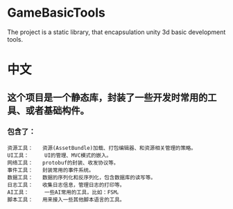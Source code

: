# GameBasicTools
The project is a static library, that encapsulation unity 3d basic development tools. 
# 中文
## 这个项目是一个静态库，封装了一些开发时常用的工具、或者基础构件。
### 包含了：
    资源工具：   资源(AssetBundle)加载、打包编辑器、和资源相关管理的策略。
    UI工具：     UI的管理、MVC模式的嵌入。
    网络工具：   protobuf的封装、收发协议等。
    事件工具：   封装常用的事件系统。
    数据工具：   数据的序列化和反序列化，包含数据库的读写等。
    日志工具：   收集日志信息，管理日志的打印等。
    AI工具：     一些AI常用的工具，比如：FSM。
    脚本工具：   用来接入一些其他脚本语言的工具。
